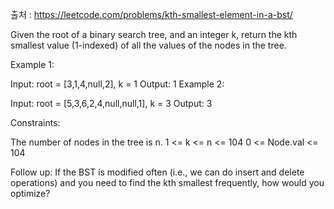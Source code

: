 출처 : https://leetcode.com/problems/kth-smallest-element-in-a-bst/

Given the root of a binary search tree, and an integer k, return the kth smallest value (1-indexed) of all the values of the nodes in the tree.

Example 1:

Input: root = [3,1,4,null,2], k = 1
Output: 1
Example 2:

Input: root = [5,3,6,2,4,null,null,1], k = 3
Output: 3

Constraints:

The number of nodes in the tree is n.
1 <= k <= n <= 104
0 <= Node.val <= 104

Follow up: If the BST is modified often (i.e., we can do insert and delete operations) and you need to find the kth smallest frequently, how would you optimize?
